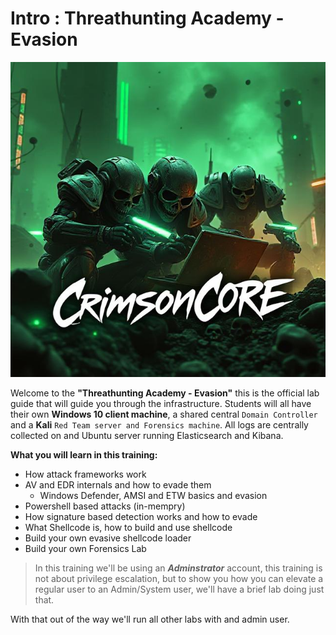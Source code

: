 # Intro : Threathunting Academy - Evasion
![image](./images/cr_hackers.jpg)

Welcome to the **"Threathunting Academy - Evasion"**  this is the official lab guide that will guide you through the infrastructure. Students will all have their own **Windows 10 client machine**, a shared central `Domain Controller` and a **Kali** `Red Team server and Forensics machine`. All logs are centrally collected on and Ubuntu server running Elasticsearch and Kibana.

**What you will learn in this training:**

- How attack frameworks work
- AV and EDR internals and how to evade them
  - Windows Defender, AMSI and ETW basics and evasion
- Powershell based attacks (in-mempry) 
- How signature based detection works and how to evade
- What Shellcode is, how to build and use shellcode
- Build your own evasive shellcode loader
- Build your own Forensics Lab

> In this training we'll be using an ***Adminstrator*** account, this training is not about privilege escalation, but to show you how you can elevate a regular user to an Admin/System user, we'll have a brief lab doing just that.

With that out of the way we'll run all other labs with and admin user.